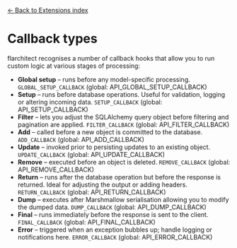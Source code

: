 [← Back to Extensions index](index.md)

# Callback types
flarchitect recognises a number of callback hooks that allow you to run custom
logic at various stages of processing:
- **Global setup** – runs before any model-specific processing. `GLOBAL_SETUP_CALLBACK` (global: API_GLOBAL_SETUP_CALLBACK)
- **Setup** – runs before database operations. Useful for validation, logging
    or altering incoming data. `SETUP_CALLBACK` (global: API_SETUP_CALLBACK)
- **Filter** – lets you adjust the SQLAlchemy query object before filtering and
    pagination are applied. `FILTER_CALLBACK` (global: API_FILTER_CALLBACK)
- **Add** – called before a new object is committed to the database. `ADD_CALLBACK` (global: API_ADD_CALLBACK)
- **Update** – invoked prior to persisting updates to an existing object. `UPDATE_CALLBACK` (global: API_UPDATE_CALLBACK)
- **Remove** – executed before an object is deleted. `REMOVE_CALLBACK` (global: API_REMOVE_CALLBACK)
- **Return** – runs after the database operation but before the response is
    returned. Ideal for adjusting the output or adding headers. `RETURN_CALLBACK` (global: API_RETURN_CALLBACK)
- **Dump** – executes after Marshmallow serialisation allowing you to modify
    the dumped data. `DUMP_CALLBACK` (global: API_DUMP_CALLBACK)
- **Final** – runs immediately before the response is sent to the client. `FINAL_CALLBACK` (global: API_FINAL_CALLBACK)
- **Error** – triggered when an exception bubbles up; handle logging or
    notifications here. `ERROR_CALLBACK` (global: API_ERROR_CALLBACK)

